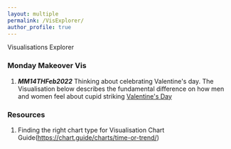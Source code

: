 ```yaml
---
layout: multiple
permalink: /VisExplorer/
author_profile: true
---
```


Visualisations Explorer 

### Monday Makeover Vis


1. ***MM14THFeb2022*** Thinking about celebrating Valentine's day. The Visualisation below describes the fundamental difference on how men and women feel about cupid striking [Valentine's Day](https://public.tableau.com/app/profile/neha8289/viz/valentines_day_mm/Dashboard3)



### Resources 
1. Finding the right chart type for Visualisation 
Chart Guide(https://chart.guide/charts/time-or-trend/)
